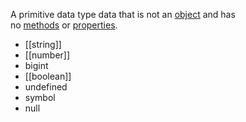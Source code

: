 A primitive data type data that is not an [object](https://developer.mozilla.org/en-US/docs/Glossary/Object) and has no [methods](https://developer.mozilla.org/en-US/docs/Glossary/Method) or [properties](https://developer.mozilla.org/en-US/docs/Glossary/Property/JavaScript).
- [[string]]
- [[number]]
- bigint
- [[boolean]]
- undefined
- symbol
- null